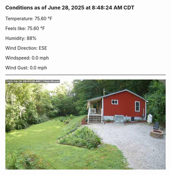 ### Conditions as of June 28, 2025 at 8:48:24 AM CDT 

Temperature: 75.60 &deg;F

Feels like: 75.60 &deg;F

Humidity: 88%

Wind Direction: ESE

Windspeed: 0.0 mph

Wind Gust: 0.0 mph

---

<img src="./images/latest.jpeg"/>

